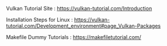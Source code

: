 Vulkan Tutorial Site :  https://vulkan-tutorial.com/Introduction

Installation Steps for Linux : https://vulkan-tutorial.com/Development_environment#page_Vulkan-Packages

Makefile Dummy Tutorials : https://makefiletutorial.com/


